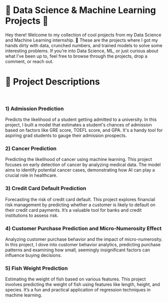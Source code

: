 <h1>🌟 Data Science & Machine Learning Projects 🌟</h1>
Hey there! Welcome to my collection of cool projects from my Data Science and Machine Learning internship. 
🚀 These are the projects where I got my hands dirty with data, crunched numbers, and trained models to solve some interesting problems.
If you’re into Data Science, ML, or just curious about what I’ve been up to, feel free to browse through the projects, drop a comment, or reach out.
<br>
<h1>📝 Project Descriptions</h1>
<br>
<h3> 1) Admission Prediction</h3>
Predicts the likelihood of a student getting admitted to a university.
In this project, I built a model that estimates a student's chances of admission based on factors like GRE score, TOEFL score, and GPA. It's a handy tool for aspiring grad students to gauge their admission prospects.

<br>
<h3> 2) Cancer Prediction</h3>
Predicting the likelihood of cancer using machine learning.
This project focuses on early detection of cancer by analyzing medical data. The model aims to identify potential cancer cases, demonstrating how AI can play a crucial role in healthcare.

<br>
<h3> 3) Credit Card Default Prediction</h3>
Forecasting the risk of credit card default.
This project explores financial risk management by predicting whether a customer is likely to default on their credit card payments. It’s a valuable tool for banks and credit institutions to assess risk.

<br>
<h3> 4) Customer Purchase Prediction and Micro-Numerosity Effect</h3>
Analyzing customer purchase behavior and the impact of micro-numerosity.
In this project, I dove into customer behavior analytics, predicting purchase patterns and examining how small, seemingly insignificant factors can influence buying decisions.

<br>

<h3> 5) Fish Weight Prediction</h3>
Estimating the weight of fish based on various features.
This project involves predicting the weight of fish using features like length, height, and species. It’s a fun and practical application of regression techniques in machine learning.
